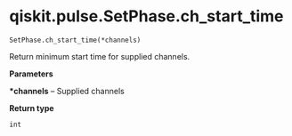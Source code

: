 # qiskit.pulse.SetPhase.ch\_start\_time

`SetPhase.ch_start_time(*channels)`

Return minimum start time for supplied channels.

**Parameters**

**\*channels** – Supplied channels

**Return type**

`int`
